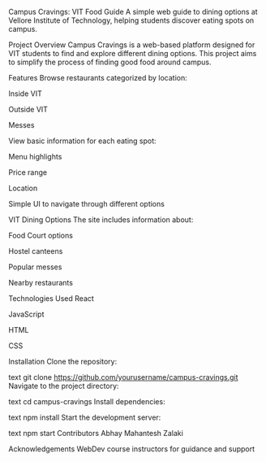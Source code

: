 Campus Cravings: VIT Food Guide
A simple web guide to dining options at Vellore Institute of Technology, helping students discover eating spots on campus.

Project Overview
Campus Cravings is a web-based platform designed for VIT students to find and explore different dining options. This project aims to simplify the process of finding good food around campus.

Features
Browse restaurants categorized by location:

Inside VIT

Outside VIT

Messes

View basic information for each eating spot:

Menu highlights

Price range

Location

Simple UI to navigate through different options

VIT Dining Options
The site includes information about:

Food Court options

Hostel canteens

Popular messes

Nearby restaurants

Technologies Used
React

JavaScript

HTML

CSS

Installation
Clone the repository:

text
git clone https://github.com/yourusername/campus-cravings.git
Navigate to the project directory:

text
cd campus-cravings
Install dependencies:

text
npm install
Start the development server:

text
npm start
Contributors
Abhay Mahantesh Zalaki

Acknowledgements
WebDev course instructors for guidance and support
